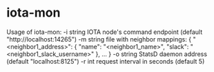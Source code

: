 # iota-mon

Usage of iota-mon:
  -i string
    	IOTA node's command endpoint (default "http://localhost:14265")
  -m string
    	file with neighbor mappings: { "<neighbor1_address>": { "name": "<neighbor1_name>", "slack": "<neighbor1_slack_username>" }, ... }
  -o string
    	StatsD daemon address (default "localhost:8125")
  -r int
    	request interval in seconds (default 5)
